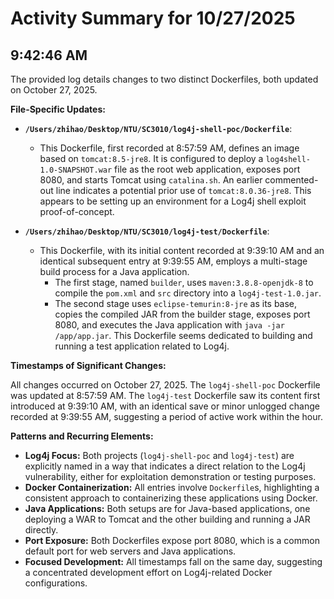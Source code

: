 # Activity Summary for 10/27/2025

## 9:42:46 AM
The provided log details changes to two distinct Dockerfiles, both updated on October 27, 2025.

**File-Specific Updates:**

*   **`/Users/zhihao/Desktop/NTU/SC3010/log4j-shell-poc/Dockerfile`**:
    *   This Dockerfile, first recorded at 8:57:59 AM, defines an image based on `tomcat:8.5-jre8`. It is configured to deploy a `log4shell-1.0-SNAPSHOT.war` file as the root web application, exposes port 8080, and starts Tomcat using `catalina.sh`. An earlier commented-out line indicates a potential prior use of `tomcat:8.0.36-jre8`. This appears to be setting up an environment for a Log4j shell exploit proof-of-concept.

*   **`/Users/zhihao/Desktop/NTU/SC3010/log4j-test/Dockerfile`**:
    *   This Dockerfile, with its initial content recorded at 9:39:10 AM and an identical subsequent entry at 9:39:55 AM, employs a multi-stage build process for a Java application.
        *   The first stage, named `builder`, uses `maven:3.8.8-openjdk-8` to compile the `pom.xml` and `src` directory into a `log4j-test-1.0.jar`.
        *   The second stage uses `eclipse-temurin:8-jre` as its base, copies the compiled JAR from the builder stage, exposes port 8080, and executes the Java application with `java -jar /app/app.jar`. This Dockerfile seems dedicated to building and running a test application related to Log4j.

**Timestamps of Significant Changes:**

All changes occurred on October 27, 2025. The `log4j-shell-poc` Dockerfile was updated at 8:57:59 AM. The `log4j-test` Dockerfile saw its content first introduced at 9:39:10 AM, with an identical save or minor unlogged change recorded at 9:39:55 AM, suggesting a period of active work within the hour.

**Patterns and Recurring Elements:**

*   **Log4j Focus:** Both projects (`log4j-shell-poc` and `log4j-test`) are explicitly named in a way that indicates a direct relation to the Log4j vulnerability, either for exploitation demonstration or testing purposes.
*   **Docker Containerization:** All entries involve `Dockerfile`s, highlighting a consistent approach to containerizing these applications using Docker.
*   **Java Applications:** Both setups are for Java-based applications, one deploying a WAR to Tomcat and the other building and running a JAR directly.
*   **Port Exposure:** Both Dockerfiles expose port 8080, which is a common default port for web servers and Java applications.
*   **Focused Development:** All timestamps fall on the same day, suggesting a concentrated development effort on Log4j-related Docker configurations.